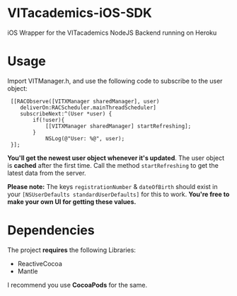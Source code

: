 # VITacademics-iOS-SDK
iOS Wrapper for the VITacademics NodeJS Backend running on Heroku

Usage
======

Import VITManager.h, and use the following code to subscribe to the user object:
```
 [[RACObserve([VITXManager sharedManager], user)
    deliverOn:RACScheduler.mainThreadScheduler]
    subscribeNext:^(User *user) {
        if(!user){
            [[VITXManager sharedManager] startRefreshing];
        }
            NSLog(@"User: %@", user);
 }];
 ```
**You'll get the newest user object whenever it's updated**. The user object is **cached** after the first time. Call the method ```startRefreshing``` to get the latest data from the server.
 
**Please note:** The keys ```registrationNumber``` & ```dateOfBirth``` should exist in your ```[NSUserDefaults standardUserDefaults]``` for this to work. **You're free to make your own UI for getting these values.**
 
Dependencies
======
 The project **requires** the following Libraries:
 - ReactiveCocoa
 - Mantle
 
I recommend you use **CocoaPods** for the same.
